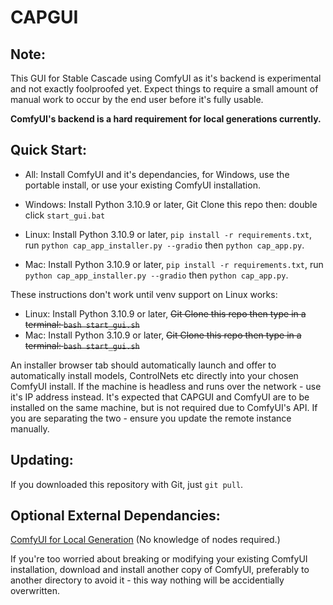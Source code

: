 # CAPGUI

## Note:
This GUI for Stable Cascade using ComfyUI as it's backend is experimental and not exactly foolproofed yet. Expect things to require a small amount of manual work to occur by the end user before it's fully usable.

**ComfyUI's backend is a hard requirement for local generations currently.**

## Quick Start:
* All: Install ComfyUI and it's dependancies, for Windows, use the portable install, or use your existing ComfyUI installation.

* Windows: Install Python 3.10.9 or later, Git Clone this repo then: double click `start_gui.bat`
* Linux: Install Python 3.10.9 or later, `pip install -r requirements.txt`, run `python cap_app_installer.py --gradio` then `python cap_app.py`.
* Mac: Install Python 3.10.9 or later, `pip install -r requirements.txt`, run `python cap_app_installer.py --gradio` then `python cap_app.py`.

These instructions don't work until venv support on Linux works:
* Linux: Install Python 3.10.9 or later, ~~Git Clone this repo then type in a terminal: `bash start_gui.sh`~~
* Mac: Install Python 3.10.9 or later, ~~Git Clone this repo then type in a terminal: `bash start_gui.sh`~~

An installer browser tab should automatically launch and offer to automatically install models, ControlNets etc directly into your chosen ComfyUI install. If the machine is headless and runs over the network - use it's IP address instead. It's expected that CAPGUI and ComfyUI are to be installed on the same machine, but is not required due to ComfyUI's API. If you are separating the two - ensure you update the remote instance manually.

## Updating:
If you downloaded this repository with Git, just `git pull`.

## Optional External Dependancies:
[ComfyUI for Local Generation](https://github.com/comfyanonymous/ComfyUI/) (No knowledge of nodes required.)

If you're too worried about breaking or modifying your existing ComfyUI installation, download and install another copy of ComfyUI, preferably to another directory to avoid it - this way nothing will be accidentially overwritten.